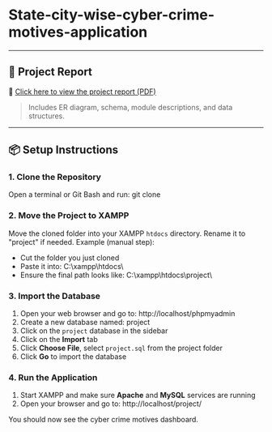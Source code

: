 # State-city-wise-cyber-crime-motives-application

---

## 📘 Project Report

📄 [Click here to view the project report (PDF)](.project/CyberCrime_CaseStudy.pdf)

> Includes ER diagram, schema, module descriptions, and data structures.

---

## 📦 Setup Instructions

### 1. Clone the Repository
Open a terminal or Git Bash and run:
git clone <repository-url>

### 2. Move the Project to XAMPP
Move the cloned folder into your XAMPP `htdocs` directory. Rename it to "project" if needed.
Example (manual step):
- Cut the folder you just cloned
- Paste it into: C:\xampp\htdocs\
- Ensure the final path looks like: C:\xampp\htdocs\project\

### 3. Import the Database
1. Open your web browser and go to: http://localhost/phpmyadmin
2. Create a new database named: project
3. Click on the `project` database in the sidebar
4. Click on the **Import** tab
5. Click **Choose File**, select `project.sql` from the project folder
6. Click **Go** to import the database

### 4. Run the Application
1. Start XAMPP and make sure **Apache** and **MySQL** services are running
2. Open your browser and go to:
http://localhost/project/

You should now see the cyber crime motives dashboard.
